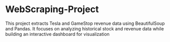 # WebScraping-Project
This project extracts Tesla and GameStop revenue data using BeautifulSoup and Pandas. It focuses on analyzing historical stock and revenue data while building an interactive dashboard for visualization
